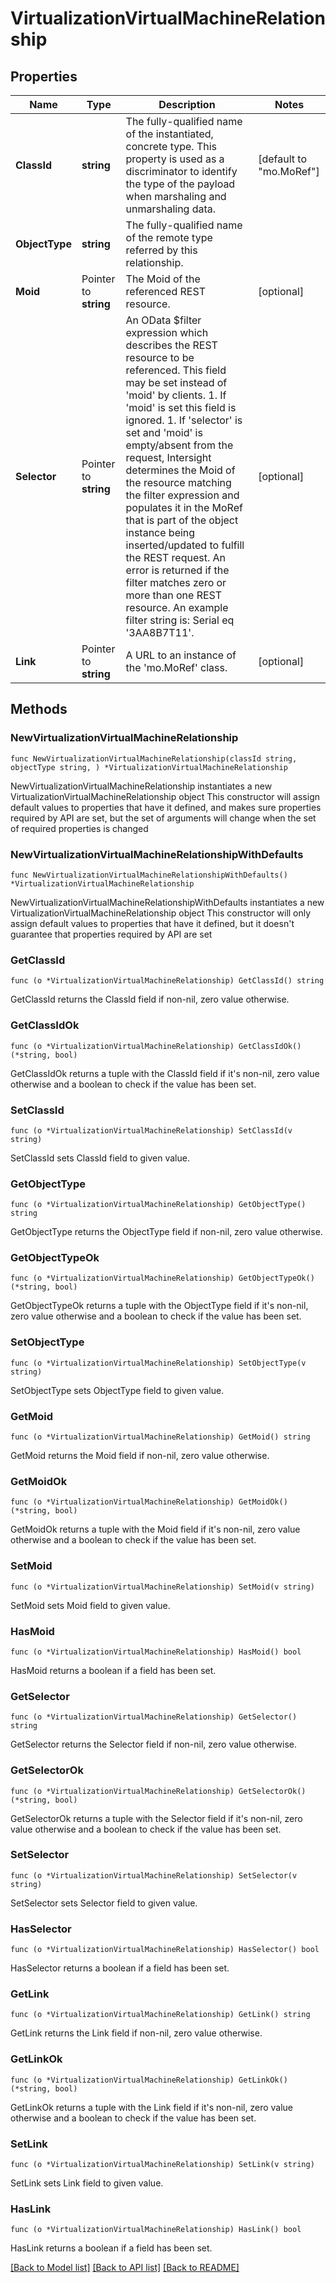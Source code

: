 # VirtualizationVirtualMachineRelationship

## Properties

Name | Type | Description | Notes
------------ | ------------- | ------------- | -------------
**ClassId** | **string** | The fully-qualified name of the instantiated, concrete type. This property is used as a discriminator to identify the type of the payload when marshaling and unmarshaling data. | [default to "mo.MoRef"]
**ObjectType** | **string** | The fully-qualified name of the remote type referred by this relationship. | 
**Moid** | Pointer to **string** | The Moid of the referenced REST resource. | [optional] 
**Selector** | Pointer to **string** | An OData $filter expression which describes the REST resource to be referenced. This field may be set instead of &#39;moid&#39; by clients. 1. If &#39;moid&#39; is set this field is ignored. 1. If &#39;selector&#39; is set and &#39;moid&#39; is empty/absent from the request, Intersight determines the Moid of the resource matching the filter expression and populates it in the MoRef that is part of the object instance being inserted/updated to fulfill the REST request. An error is returned if the filter matches zero or more than one REST resource. An example filter string is: Serial eq &#39;3AA8B7T11&#39;. | [optional] 
**Link** | Pointer to **string** | A URL to an instance of the &#39;mo.MoRef&#39; class. | [optional] 

## Methods

### NewVirtualizationVirtualMachineRelationship

`func NewVirtualizationVirtualMachineRelationship(classId string, objectType string, ) *VirtualizationVirtualMachineRelationship`

NewVirtualizationVirtualMachineRelationship instantiates a new VirtualizationVirtualMachineRelationship object
This constructor will assign default values to properties that have it defined,
and makes sure properties required by API are set, but the set of arguments
will change when the set of required properties is changed

### NewVirtualizationVirtualMachineRelationshipWithDefaults

`func NewVirtualizationVirtualMachineRelationshipWithDefaults() *VirtualizationVirtualMachineRelationship`

NewVirtualizationVirtualMachineRelationshipWithDefaults instantiates a new VirtualizationVirtualMachineRelationship object
This constructor will only assign default values to properties that have it defined,
but it doesn't guarantee that properties required by API are set

### GetClassId

`func (o *VirtualizationVirtualMachineRelationship) GetClassId() string`

GetClassId returns the ClassId field if non-nil, zero value otherwise.

### GetClassIdOk

`func (o *VirtualizationVirtualMachineRelationship) GetClassIdOk() (*string, bool)`

GetClassIdOk returns a tuple with the ClassId field if it's non-nil, zero value otherwise
and a boolean to check if the value has been set.

### SetClassId

`func (o *VirtualizationVirtualMachineRelationship) SetClassId(v string)`

SetClassId sets ClassId field to given value.


### GetObjectType

`func (o *VirtualizationVirtualMachineRelationship) GetObjectType() string`

GetObjectType returns the ObjectType field if non-nil, zero value otherwise.

### GetObjectTypeOk

`func (o *VirtualizationVirtualMachineRelationship) GetObjectTypeOk() (*string, bool)`

GetObjectTypeOk returns a tuple with the ObjectType field if it's non-nil, zero value otherwise
and a boolean to check if the value has been set.

### SetObjectType

`func (o *VirtualizationVirtualMachineRelationship) SetObjectType(v string)`

SetObjectType sets ObjectType field to given value.


### GetMoid

`func (o *VirtualizationVirtualMachineRelationship) GetMoid() string`

GetMoid returns the Moid field if non-nil, zero value otherwise.

### GetMoidOk

`func (o *VirtualizationVirtualMachineRelationship) GetMoidOk() (*string, bool)`

GetMoidOk returns a tuple with the Moid field if it's non-nil, zero value otherwise
and a boolean to check if the value has been set.

### SetMoid

`func (o *VirtualizationVirtualMachineRelationship) SetMoid(v string)`

SetMoid sets Moid field to given value.

### HasMoid

`func (o *VirtualizationVirtualMachineRelationship) HasMoid() bool`

HasMoid returns a boolean if a field has been set.

### GetSelector

`func (o *VirtualizationVirtualMachineRelationship) GetSelector() string`

GetSelector returns the Selector field if non-nil, zero value otherwise.

### GetSelectorOk

`func (o *VirtualizationVirtualMachineRelationship) GetSelectorOk() (*string, bool)`

GetSelectorOk returns a tuple with the Selector field if it's non-nil, zero value otherwise
and a boolean to check if the value has been set.

### SetSelector

`func (o *VirtualizationVirtualMachineRelationship) SetSelector(v string)`

SetSelector sets Selector field to given value.

### HasSelector

`func (o *VirtualizationVirtualMachineRelationship) HasSelector() bool`

HasSelector returns a boolean if a field has been set.

### GetLink

`func (o *VirtualizationVirtualMachineRelationship) GetLink() string`

GetLink returns the Link field if non-nil, zero value otherwise.

### GetLinkOk

`func (o *VirtualizationVirtualMachineRelationship) GetLinkOk() (*string, bool)`

GetLinkOk returns a tuple with the Link field if it's non-nil, zero value otherwise
and a boolean to check if the value has been set.

### SetLink

`func (o *VirtualizationVirtualMachineRelationship) SetLink(v string)`

SetLink sets Link field to given value.

### HasLink

`func (o *VirtualizationVirtualMachineRelationship) HasLink() bool`

HasLink returns a boolean if a field has been set.


[[Back to Model list]](../README.md#documentation-for-models) [[Back to API list]](../README.md#documentation-for-api-endpoints) [[Back to README]](../README.md)



